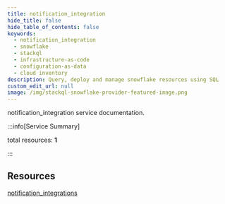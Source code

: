 ```yaml
---
title: notification_integration
hide_title: false
hide_table_of_contents: false
keywords:
  - notification_integration
  - snowflake
  - stackql
  - infrastructure-as-code
  - configuration-as-data
  - cloud inventory
description: Query, deploy and manage snowflake resources using SQL
custom_edit_url: null
image: /img/stackql-snowflake-provider-featured-image.png
---
```


notification_integration service documentation.

:::info[Service Summary]

total resources: __1__  

:::

## Resources
<div class="row">
<div class="providerDocColumn">
<a href="/services/notification_integration/notification_integrations/">notification_integrations</a>
</div>
<div class="providerDocColumn">

</div>
</div>